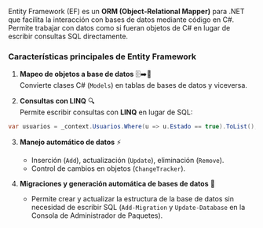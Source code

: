 Entity Framework (EF) es un **ORM (Object-Relational Mapper)** para .NET que facilita la interacción con bases de datos mediante código en C#. Permite trabajar con datos como si fueran objetos de C# en lugar de escribir consultas SQL directamente.
### **Características principales de Entity Framework**

1. **Mapeo de objetos a base de datos** 🗄️➡️🧩  
    Convierte clases C# (`Models`) en tablas de bases de datos y viceversa.
    
2. **Consultas con LINQ** 🔍  
    Permite escribir consultas con **LINQ** en lugar de SQL:
```c#
var usuarios = _context.Usuarios.Where(u => u.Estado == true).ToList();
```

3. **Manejo automático de datos** ⚡
	- Inserción (`Add`), actualización (`Update`), eliminación (`Remove`).
	- Control de cambios en objetos (`ChangeTracker`).
	
4. **Migraciones y generación automática de bases de datos** 🔄
    - Permite crear y actualizar la estructura de la base de datos sin necesidad de escribir SQL (`Add-Migration` y `Update-Database` en la Consola de Administrador de Paquetes).

